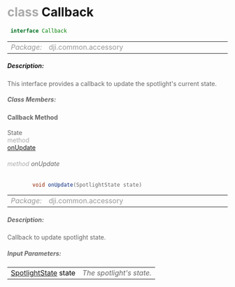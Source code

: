 <div class="article"><h1 ><font color="#AAA">class </font>Callback</h1></div>

~~~java
 interface Callback 
~~~

<html><table class="table-supportedby"><tr valign="top"><td width=15%><font color="#999"><i>Package:</i></td><td width=85%><font color="#999">dji.common.accessory</td></tr></table></html>



##### Description:



<font color="#666">This interface provides a callback to update the spotlight's current state.



##### Class Members:



#### Callback Method

<div class="api-row" id="djiaccessoryaggregation_djispotlight_djispotlightstate_callbackinterface_onupdate"><div class="api-col left">State</div><div class="api-col middle" style="color:#AAA">method</div><div class="api-col right"><a class="trigger" href="#djiaccessoryaggregation_djispotlight_djispotlightstate_callbackinterface_onupdate_inline">onUpdate</a></div></div><div class="inline-doc" id="djiaccessoryaggregation_djispotlight_djispotlightstate_callbackinterface_onupdate_inline"

><div class="article"><h6 ><font color="#AAA">method </font>onUpdate</h6></div>

~~~java
        void onUpdate(SpotlightState state)
~~~

<html><table class="table-supportedby"><tr valign="top"><td width=15%><font color="#999"><i>Package:</i></td><td width=85%><font color="#999">dji.common.accessory</td></tr></table></html>



##### Description:



<font color="#666">Callback to update spotlight state.



##### Input Parameters:

<html><table class="table-inline-parameters"><tr valign="top"><td><font color="#70BF41"><a href="/Components/AccessoryAggregation/DJIAccessoryAggregation_DJISpotlight_DJISpotlightState.html#djiaccessoryaggregation_djispotlight_djispotlightstate">SpotlightState</a> <font color="#000">state</td><td><font color="#666"><i>The spotlight's state.</i></td></tr></table></html></div>


